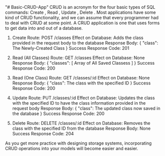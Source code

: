 "# Basic-CRUD-App" 
CRUD is an acronym for the four basic types of SQL commands: Create , Read , Update , Delete . Most applications have some kind of CRUD functionality, and we can assume that every programmer had to deal with CRUD at some point. A CRUD application is one that uses forms to get data into and out of a database.


1) Create
Route: POST /classes
Effect on Database: Adds the class provided in the request body to the database
Response Body: { "class": The Newly-Created Class }
Success Response Code: 201


2) Read (All Classes)
Route: GET /classes
Effect on Database: None
Response Body: { "classes": [ Array of All Saved Classess ] }
Success Response Code: 200


3) Read (One Class)
Route: GET /classes/:id
Effect on Database: None
Response Body: { "class": The class with the specified ID }
Success Response Code: 200


4) Update
Route: PUT /classes/:id
Effect on Database: Updates the class with the specified ID to have the class information provided in the request body
Response Body: { "class": The updated class now saved in the database }
Success Response Code: 200


5) Delete
Route: DELETE /classes/:id
Effect on Database: Removes the class with the specified ID from the database
Response Body: None
Success Response Code: 204

As you get more practice with designing storage systems, incorporating CRUD operations into your models will become easier and easier.

